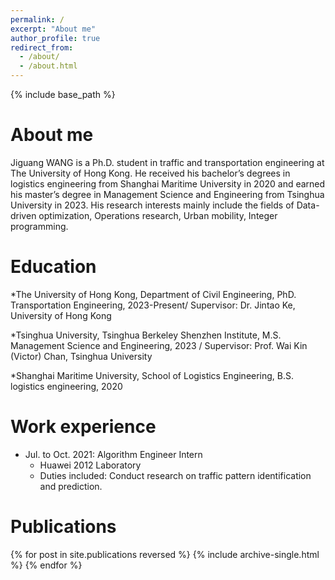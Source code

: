 ```yaml
---
permalink: /
excerpt: "About me"
author_profile: true
redirect_from: 
  - /about/
  - /about.html
---
```

{% include base_path %}

About me
======
Jiguang WANG is a Ph.D. student in traffic and transportation engineering at The University of Hong Kong. He received his bachelor’s degrees in logistics engineering from Shanghai Maritime University in 2020 and earned his master’s degree in Management Science and Engineering from Tsinghua University in 2023. His research interests mainly include the fields of Data-driven optimization, Operations research, Urban mobility, Integer programming.


Education
======
*The University of Hong Kong, Department of Civil Engineering, PhD. Transportation Engineering, 2023-Present/
Supervisor: Dr. Jintao Ke, University of Hong Kong         

*Tsinghua University, Tsinghua Berkeley Shenzhen Institute, M.S. Management Science and Engineering, 2023 / 
Supervisor: Prof. Wai Kin (Victor) Chan, Tsinghua University 

*Shanghai Maritime University, School of Logistics Engineering, B.S. logistics engineering, 2020 

Work experience
======
* Jul. to Oct. 2021: Algorithm Engineer Intern
  * Huawei 2012 Laboratory 
  * Duties included: Conduct research on traffic pattern identification and prediction.


Publications
======
{% for post in site.publications reversed %}
  {% include archive-single.html %}
{% endfor %}
